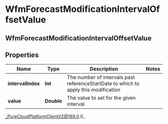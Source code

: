 # WfmForecastModificationIntervalOffsetValue

## WfmForecastModificationIntervalOffsetValue

## Properties

|Name | Type | Description | Notes|
|------------ | ------------- | ------------- | -------------|
| **intervalIndex** | **Int** | The number of intervals past referenceStartDate to which to apply this modification | |
| **value** | **Double** | The value to set for the given interval | |



_PureCloudPlatformClientV2@169.0.0_
